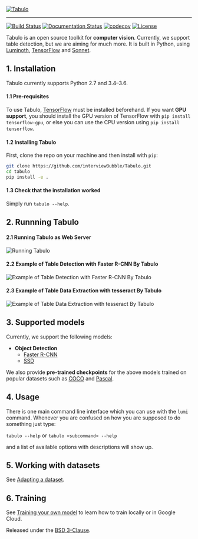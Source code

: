 [![Tabulo](https://github.com/interviewBubble/Tabulo/raw/master/docs/images/Tabulo_logo.png)](https://github.com/interviewBubble/Tabulo)

---

[![Build Status](https://travis-ci.org/tryolabs/luminoth.svg?branch=master)](https://travis-ci.org/tryolabs/luminoth)
[![Documentation Status](https://readthedocs.org/projects/luminoth/badge/?version=latest)](http://luminoth.readthedocs.io/en/latest/?badge=latest)
[![codecov](https://codecov.io/gh/tryolabs/luminoth/branch/master/graph/badge.svg)](https://codecov.io/gh/tryolabs/luminoth)
[![License](https://img.shields.io/badge/License-BSD%203--Clause-blue.svg)](https://opensource.org/licenses/BSD-3-Clause)

Tabulo is an open source toolkit for **computer vision**. Currently, we support table detection, but we are aiming for much more. It is built in Python, using [Luminoth](https://github.com/tryolabs/luminoth), [TensorFlow](https://www.tensorflow.org/) and [Sonnet](https://github.com/deepmind/sonnet).

## 1. Installation

Tabulo currently supports Python 2.7 and 3.4–3.6.

#### 1.1 Pre-requisites

To use Tabulo, [TensorFlow](https://www.tensorflow.org/install/) must be installed beforehand. If you want **GPU support**, you should install the GPU version of TensorFlow with `pip install tensorflow-gpu`, or else you can use the CPU version using `pip install tensorflow`.



#### 1.2 Installing Tabulo

First, clone the repo on your machine and then install with `pip`:

```bash
git clone https://github.com/interviewBubble/Tabulo.git
cd tabulo
pip install -e .
```


#### 1.3 Check that the installation worked

Simply run `tabulo --help`.

## 2. Runnning Tabulo

#### 2.1 Running Tabulo as Web Server
![Running Tabulo](https://github.com/interviewBubble/Tabulo/blob/master/docs/images/tabulo_server.png)

#### 2.2 Example of Table Detection with Faster R-CNN By Tabulo
![Example of Table Detection with Faster R-CNN By Tabulo](https://github.com/interviewBubble/Tabulo/blob/master/docs/images/table_detect.png)

#### 2.3 Example of Table Data Extraction with tesseract By Tabulo
![Example of Table Data Extraction with tesseract By Tabulo](https://github.com/interviewBubble/Tabulo/blob/master/docs/images/table_data_extract.png)



## 3. Supported models

Currently, we support the following models:

* **Object Detection**
  * [Faster R-CNN](https://arxiv.org/abs/1506.01497)
  * [SSD](https://arxiv.org/abs/1512.02325)

We also provide **pre-trained checkpoints** for the above models trained on popular datasets such as [COCO](http://cocodataset.org/) and [Pascal](http://host.robots.ox.ac.uk/pascal/VOC/).

## 4. Usage

There is one main command line interface which you can use with the `lumi` command. Whenever you are confused on how you are supposed to do something just type:

`tabulo --help` or `tabulo <subcommand> --help`

and a list of available options with descriptions will show up.

## 5. Working with datasets

See [Adapting a dataset](http://luminoth.readthedocs.io/en/latest/usage/dataset.html).

## 6. Training

See [Training your own model](https://github.com/interviewBubble/Table-Detection-using-Deep-Learning) to learn how to train locally or in Google Cloud.

Released under the [BSD 3-Clause](LICENSE).
